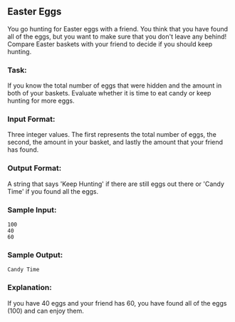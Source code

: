 ## Easter Eggs  

You go hunting for Easter eggs with a friend. You think that you have found all of the eggs, but you want to make sure that you don't leave any behind! Compare Easter baskets with your friend to decide if you should keep hunting.

### Task: 
If you know the total number of eggs that were hidden and the amount in both of your baskets. Evaluate whether it is time to eat candy or keep hunting for more eggs.

### Input Format: 
Three integer values. The first represents the total number of eggs, the second, the amount in your basket, and lastly the amount that your friend has found.

### Output Format: 
A string that says 'Keep Hunting' if there are still eggs out there or 'Candy Time' if you found all the eggs.

### Sample Input:
```
100
40
60
```
### Sample Output: 
```
Candy Time
```
### Explanation:
If you have 40 eggs and your friend has 60, you have found all of the eggs (100) and can enjoy them.
